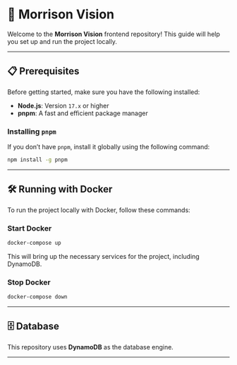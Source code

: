 
# 🚀 Morrison Vision

Welcome to the **Morrison Vision** frontend repository! This guide will help you set up and run the project locally.

---

## 📋 Prerequisites

Before getting started, make sure you have the following installed:

- **Node.js**: Version `17.x` or higher
- **pnpm**: A fast and efficient package manager

### Installing `pnpm`

If you don’t have `pnpm`, install it globally using the following command:

```bash
npm install -g pnpm
```

---

## 🛠️ Running with Docker

To run the project locally with Docker, follow these commands:

### Start Docker

```bash
docker-compose up
```

This will bring up the necessary services for the project, including DynamoDB.

### Stop Docker

```bash
docker-compose down
```

---

## 🗄️ Database

This repository uses **DynamoDB** as the database engine.

---

